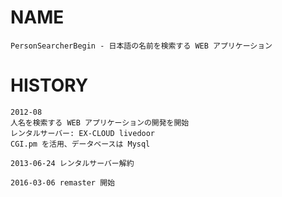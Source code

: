 # NAME

    PersonSearcherBegin - 日本語の名前を検索する WEB アプリケーション

# HISTORY

    2012-08
    人名を検索する WEB アプリケーションの開発を開始
    レンタルサーバー: EX-CLOUD livedoor
    CGI.pm を活用、データベースは Mysql

    2013-06-24 レンタルサーバー解約

    2016-03-06 remaster 開始
